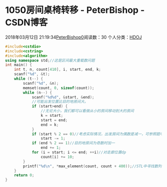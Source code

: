 # 1050房间桌椅转移 - PeterBishop - CSDN博客





2018年03月12日 21:19:34[PeterBishop0](https://me.csdn.net/qq_40061421)阅读数：30
个人分类：[HDOJ](https://blog.csdn.net/qq_40061421/article/category/7502192)









```cpp
#include<cstdio>
#include<cstring>
#include<algorithm>
using namespace std;//这是区间最大重载数问题 
int main() {
	int t, n, count[410], i, start, end, k;
	scanf("%d", &t);
	while (t--) {
		scanf("%d", &n);
		memset(count, 0, sizeof(count));
		while (n--) {
			scanf("%d%d", &start, &end);
			//可能出发位置比目的地房间大。
			if (start>end) {
				//无论大小，我们都可以看做从小的房间移动到大的房间
				k = start;
				start = end;
				end = k;
			}
			if (start % 2 == 0)//考虑实际情况，出发房间为偶数是减一，可参照题中给出的图一，不统一无法实现对于走廊dp
				start -= 1;
			if (end % 2 == 1)//目的地房间为奇数时加一
				end += 1;
			for (i = start; i <= end; ++i)//对走廊位置dp
				count[i] += 10;
		}
		printf("%d\n", *max_element(count, count + 400));//STL中寻找数列最大值函数
	}
	return 0;
}
```




